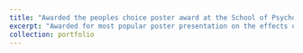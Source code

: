 ```yaml
---
title: "Awarded the peoples choice poster award at the School of Psychology Symposium 2023"
excerpt: "Awarded for most popular poster presentation on the effects of stimulation on motor learning <br/><img src='/images/sop_award_2023.jpeg'>"
collection: portfolio
---
```



